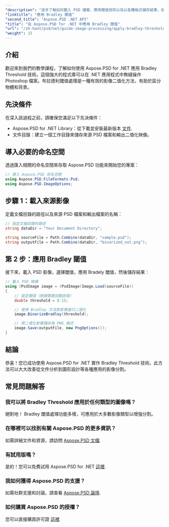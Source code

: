 ```yaml
---
"description": "逐步了解如何載入 PSD 檔案、應用閾值技術以及以各種格式儲存結果，從而增強不同應用的影像分割任務。"
"linktitle": "應用 Bradley 閾值"
"second_title": "Aspose.PSD .NET API"
"title": "在 Aspose.PSD for .NET 中應用 Bradley 閾值"
"url": "/zh-hant/psd/net/guide-image-processing/apply-bradley-thresholding/"
"weight": 15
---
```


## 介紹

歡迎來到我們的教學課程，了解如何使用 Aspose.PSD for .NET 應用 Bradley Threshold 技術。這個強大的程式庫可以在 .NET 應用程式中無縫操作 Photoshop 檔案。布拉德利閾值處理是一種有效的影像二值化方法，有助於區分物體和背景。

## 先決條件

在深入該過程之前，請確保您滿足以下先決條件：

- Aspose.PSD for .NET Library：從下載並安裝最新版本 [文件](https://reference。aspose.com/psd/net/).
- 文件目錄：建立一個工作目錄來儲存來源 PSD 檔案和輸出二值化映像。

## 導入必要的命名空間

透過匯入相關的命名空間來存取 Aspose.PSD 功能來開始您的專案：

```csharp
// 導入 Aspose.PSD 命名空間
using Aspose.PSD.FileFormats.Psd;
using Aspose.PSD.ImageOptions;
```

## 步驟 1：載入來源影像

定義文檔目錄的路徑以及來源 PSD 檔案和輸出檔案的名稱：

```csharp
// 指定文檔目錄的路徑
string dataDir = "Your Document Directory";

string sourceFile = Path.Combine(dataDir, "sample.psd");
string outputFile = Path.Combine(dataDir, "binarized_out.png");
```

## 第 2 步：應用 Bradley 閾值

接下來，載入 PSD 影像，選擇閾值，應用 Bradely 閾值，然後儲存結果：

```csharp
// 載入 PSD 映像
using (PsdImage image = (PsdImage)Image.Load(sourceFile))
{
    // 設定閾值（根據需要試驗該值）
    double threshold = 0.15;

    // 使用 Bradley 方法對影像進行二值化
    image.BinarizeBradley(threshold);

    // 將二值化影像儲存為 PNG 格式
    image.Save(outputFile, new PngOptions());
}
```

## 結論

恭喜！您已成功使用 Aspose.PSD for .NET 實作 Bradley Threshold 技術。此方法可以大大改善從文件分析到圖形設計等各種應用的影像分割。

## 常見問題解答

### 我可以將 Bradley Threshold 應用於任何類型的圖像嗎？

絕對地！ Bradley 閾值處理功能多樣，可應用於大多數影像類型以增強分割。

### 在哪裡可以找到有關 Aspose.PSD 的更多資訊？

如需詳細文件和資源，請訪問 [Aspose.PSD 文檔](https://reference。aspose.com/psd/net/).

### 有試用版嗎？

是的！您可以免費試用 Aspose.PSD for .NET [這裡](https://releases。aspose.com/).

### 我如何獲得 Aspose.PSD 的支援？

如需社群支援和討論，請查看 [Aspose.PSD 論壇](https://forum。aspose.com/c/psd/34).

### 如何購買 Aspose.PSD 的授權？

您可以直接購買許可證 [這裡](https://purchase。conholdate.com/buy).